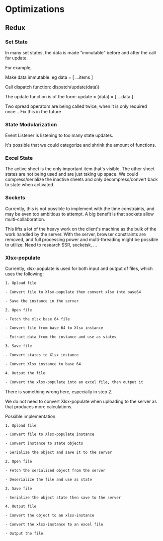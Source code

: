 # Optimizations

## Redux

### Set State

In many set states, the data is made "immutable" before and after the call for update.

For example,

Make data immutable: eg data = [ ...items ]

Call dispatch function: dispatch(update(data))

The update function is of the form: update = (data) = [ ...data ]

Two spread operators are being called twice, when it is only required once... Fix this in the future

### State Modularization

Event Listener is listening to too many state updates.

It's possible that we could categorize and shrink the amount of functions.

### Excel State

The active sheet is the only important item that's visible. The other sheet states are not being used and are just taking up space. We could compress/serialize the inactive sheets and only decompress/convert back to state when activated.

### Sockets

Currently, this is not possible to implement with the time constraints, and may be even too ambitious to attempt. A big benefit is that sockets allow multi-collaboration.

This lifts a lot of the heavy work on the client's machine as the bulk of the work handled by the server. With the server, browser constraints are removed, and full processing power and multi-threading might be possible to utilize. Need to research SSR, socketsk, ...

### Xlsx-populate

Currently, xlsx-populate is used for both input and output of files, which uses the following:

```txt
1. Upload file

- Convert file to Xlsx-populate then convert xlsx into base64

- Save the instance in the server

2. Open file

- Fetch the xlsx base 64 file

- Convert file from base 64 to Xlsx instance

- Extract data from the instance and use as states

3. Save file

- Convert states to Xlsx instance

- Convert Xlsx instance to base 64

4. Output the file

- Convert the xlsx-populate into an excel file, then output it
```

There is something wrong here, especially in step 2.

We do not need to convert Xlsx-populate when uploading to the server as that produces more calculations.

Possible implementation:

```txt
1. Upload file

- Convert file to Xlsx-populate instance

- Convert instance to state objects

- Serialize the object and save it to the server

2. Open file

- Fetch the serialized object from the server

- Deserialize the file and use as state

3. Save file

- Serialize the object state then save to the server

4. Output file

- Convert the object to an xlsx-instance

- Convert the xlsx-instance to an excel file

- Output the file
```
